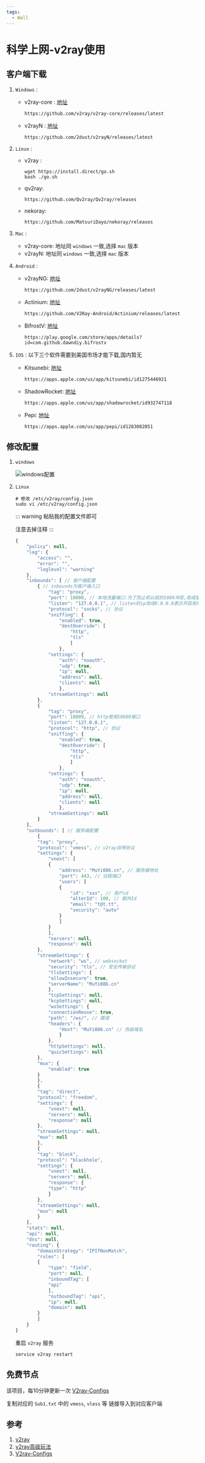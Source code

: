 ```yaml
---
tags:
  - Wall
---
```

# 科学上网-v2ray使用

## 客户端下载
1. `Windows` : 
    * v2ray-core : [地址](https://github.com/v2ray/v2ray-core/releases/latest)
        ```shell
        https://github.com/v2ray/v2ray-core/releases/latest
        ```
    * v2rayN : [地址](https://github.com/2dust/v2rayN/releases/latest)
        ```shell
        https://github.com/2dust/v2rayN/releases/latest
        ```
1. `Linux` :
    * v2ray : 
        ```shell
        wget https://install.direct/go.sh
        bash ./go.sh
        ```
    * qv2ray:
        ```shell
        https://github.com/Qv2ray/Qv2ray/releases
        ```
    * nekoray:
        ```shell
        https://github.com/MatsuriDayo/nekoray/releases
        ```
1. `Mac` :
    * v2ray-core: 地址同 `windows` 一致,选择 `mac` 版本
    * v2rayN: 地址同 `windows` 一致,选择 `mac` 版本

1. `Android` : 
    * v2rayNG: [地址](https://github.com/2dust/v2rayNG/releases/latest)
        ```shell
        https://github.com/2dust/v2rayNG/releases/latest
        ```
    * Actinium: [地址](https://github.com/V2Ray-Android/Actinium/releases/latest)
        ```shell
        https://github.com/V2Ray-Android/Actinium/releases/latest
        ```
    * BifrostV: [地址](https://play.google.com/store/apps/details?id=com.github.dawndiy.bifrostv)
        ```shell
        https://play.google.com/store/apps/details?id=com.github.dawndiy.bifrostv
        ```

1. `IOS` : 以下三个软件需要到美国市场才能下载,国内暂无
    * Kitsunebi: [地址](https://apps.apple.com/us/app/kitsunebi/id1275446921)
        ```shell
        https://apps.apple.com/us/app/kitsunebi/id1275446921
        ```
    * ShadowRocket: [地址](https://apps.apple.com/us/app/shadowrocket/id932747118)
        ```shell
        https://apps.apple.com/us/app/shadowrocket/id932747118
        ```
    * Pepi: [地址](https://apps.apple.com/us/app/pepi/id1283082051)
        ```shell
        https://apps.apple.com/us/app/pepi/id1283082051
        ```

## 修改配置
1. `windows`

    ![windows配置](/Images/Wall/科学上网-v2ray使用/outside_01.png 'windows配置')

1. `Linux`

    ```shell
    # 修改 /etc/v2ray/config.json
    sudo vi /etc/v2ray/config.json
    ```

    ::: warning
    粘贴我的配置文件即可

    注意去掉注释
    :::

    ```js
    {
        "policy": null,
        "log": {
            "access": "",
            "error": "",
            "loglevel": "warning"
        },
        "inbounds": [ // 客户端配置
            { // inbounds为客户端入口
                "tag": "proxy",
                "port": 10808, // 本地流量端口:为了防止和以前的1080冲突,改成使用10808端口
                "listen": "127.0.0.1", // listen的ip改成0.0.0.0表示开启局域网共享
                "protocol": "socks", // 协议
                "sniffing": {
                    "enabled": true,
                    "destOverride": [
                        "http",
                        "tls"
                        ]
                    },
                "settings": {
                    "auth": "noauth",
                    "udp": true,
                    "ip": null,
                    "address": null,
                    "clients": null
                    },
                "streamSettings": null
            },
            {
                "tag": "proxy",
                "port": 10809, // http使用10809端口
                "listen": "127.0.0.1",
                "protocol": "http", // 协议
                "sniffing": {
                    "enabled": true,
                    "destOverride": [
                        "http",
                        "tls"
                        ]
                    },
                "settings": {
                    "auth": "noauth",
                    "udp": true,
                    "ip": null,
                    "address": null,
                    "clients": null
                    },
                "streamSettings": null
            }
        ],
        "outbounds": [ // 服务端配置
            {
            "tag": "proxy",
            "protocol": "vmess", // v2ray自带协议
            "settings": {
                "vnext": [
                {
                    "address": "MuYi086.cn", // 服务器地址
                    "port": 443, // 远程端口
                    "users": [
                    {
                        "id": "xxx", // 用户id
                        "alterId": 100, // 额外Id
                        "email": "t@t.tt",
                        "security": "auto"
                    }
                    ]
                }
                ],
                "servers": null,
                "response": null
            },
            "streamSettings": {
                "network": "ws", // websocket
                "security": "tls", // 安全传输协议
                "tlsSettings": {
                "allowInsecure": true,
                "serverName": "MuYi086.cn"
                },
                "tcpSettings": null,
                "kcpSettings": null,
                "wsSettings": {
                "connectionReuse": true,
                "path": "/ws/", // 路径
                "headers": {
                    "Host": "MuYi086.cn" // 伪装域名
                    }
                },
                "httpSettings": null,
                "quicSettings": null
            },
            "mux": {
                "enabled": true
            }
            },
            {
            "tag": "direct",
            "protocol": "freedom",
            "settings": {
                "vnext": null,
                "servers": null,
                "response": null
            },
            "streamSettings": null,
            "mux": null
            },
            {
            "tag": "block",
            "protocol": "blackhole",
            "settings": {
                "vnext": null,
                "servers": null,
                "response": {
                "type": "http"
                }
            },
            "streamSettings": null,
            "mux": null
            }
        ],
        "stats": null,
        "api": null,
        "dns": null,
        "routing": {
            "domainStrategy": "IPIfNonMatch",
            "rules": [
            {
                "type": "field",
                "port": null,
                "inboundTag": [
                "api"
                ],
                "outboundTag": "api",
                "ip": null,
                "domain": null
            }
            ]
        }
    }
    ```
    重启 `v2ray` 服务
    ```shell
    service v2ray restart
    ```

## 免费节点
该项目，每10分钟更新一次
[V2ray-Configs](https://github.com/barry-far/V2ray-Configs)

复制对应的 `Sub1.txt` 中的 `vmess`, `vless` 等 链接导入到对应客户端


## 参考
1. [v2ray](https://github.com/v2ray/v2ray-core)
1. [v2ray高级玩法](https://toutyrater.github.io/prep/install.html)
1. [V2ray-Configs](https://github.com/barry-far/V2ray-Configs)
